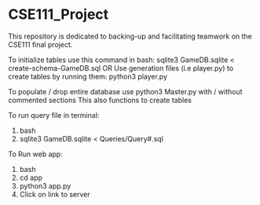 # CSE111_Project
This repository is dedicated to backing-up and facilitating teamwork on the CSE111 final project.

To initialize tables use this command in bash: sqlite3 GameDB.sqlite < create-schema-GameDB.sql 
OR
Use generation files (i.e player.py) to create tables by running them: python3 player.py

To populate / drop entire database use python3 Master.py with / without commented sections
    This also functions to create tables

To run query file in terminal: 
1. bash
2. sqlite3 GameDB.sqlite < Queries/Query#.sql

To Run web app:
1. bash
2. cd app
3. python3 app.py
4. Click on link to server
